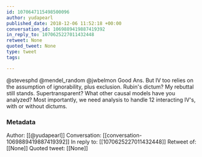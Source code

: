 ```yaml
---
id: 1070647115498500096
author: yudapearl
published_date: 2018-12-06 11:52:18 +00:00
conversation_id: 1069889419887419392
in_reply_to: 1070625227011432448
retweet: None
quoted_tweet: None
type: tweet
tags:

---
```


@stevesphd @mendel_random @jwbelmon Good Ans. But IV too relies on the assumption of ignorability, plus exclusion. Rubin's dictum? My rebuttal still stands. Supertransparent? What other causal models have you analyzed? Most importantly, we need analysis to handle 12 interacting IV's, with or without dictums.

### Metadata

Author: [[@yudapearl]]
Conversation: [[conversation-1069889419887419392]]
In reply to: [[1070625227011432448]]
Retweet of: [[None]]
Quoted tweet: [[None]]
